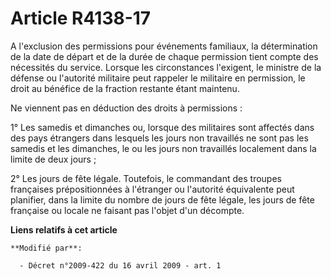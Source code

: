 # Article R4138-17

A l'exclusion des permissions pour événements familiaux, la détermination de la date de départ et de la durée de chaque
permission tient compte des nécessités du service. Lorsque les circonstances l'exigent, le ministre de la défense ou
l'autorité militaire peut rappeler le militaire en permission, le droit au bénéfice de la fraction restante étant maintenu.

Ne viennent pas en déduction des droits à permissions : 

1° Les samedis et dimanches ou, lorsque des militaires sont affectés dans des pays étrangers dans lesquels les jours non
travaillés ne sont pas les samedis et les dimanches, le ou les jours non travaillés localement dans la limite de deux
jours ; 

2° Les jours de fête légale. Toutefois, le commandant des troupes françaises prépositionnées à l'étranger ou l'autorité
équivalente peut planifier, dans la limite du nombre de jours de fête légale, les jours de fête française ou locale ne
faisant pas l'objet d'un décompte.

**Liens relatifs à cet article**

	**Modifié par**:

	  - Décret n°2009-422 du 16 avril 2009 - art. 1
